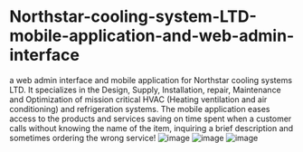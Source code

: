 # Northstar-cooling-system-LTD-mobile-application-and-web-admin-interface
a web admin interface and mobile application for Northstar cooling systems LTD.
It specializes in the Design, Supply, Installation, repair, Maintenance and 
Optimization of mission critical HVAC (Heating ventilation and air conditioning)
and refrigeration systems. The mobile application eases access to the products 
and services saving on time spent when a customer calls without knowing the name
of the item, inquiring a brief description and sometimes ordering the wrong service!
![image](https://user-images.githubusercontent.com/100862586/161346375-5b454e3f-c3f4-476a-9e8c-ef9b5f07e8b1.png)
![image](https://user-images.githubusercontent.com/100862586/161346389-742ad1f3-30e3-49a7-a291-13ba6e2a5eb5.png)
![image](https://user-images.githubusercontent.com/100862586/161346408-58478350-67c8-43c2-86ea-5ea07f975123.png)
